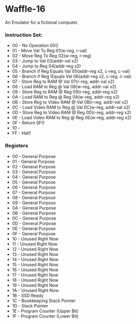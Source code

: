 # Waffle-16
An Emulator for a fictional computer.
### Instruction Set:
 - 00 - No Operation                    00()
 - 01 - Move Val To Reg                 01(w-reg, r-val)
 - 02 - Move Reg To Reg                 02(w-reg, r-reg)
 - 03 - Jump to Val                     03(addr-val x2)
 - 04 - Jump to Reg                     04(addr-reg x2)
 - 05 - Branch if Reg Equals Val        05(addr-reg x2, c-reg, c-val)
 - 06 - Branch if Reg !Equals Val       06(addr-reg x2, c-reg, c-val)
 - 07 - Store Reg to RAM @ Val          07(r-reg, addr-val x2)
 - 08 - Load RAM to Reg @ Val           08(w-reg, addr-val x2)
 - 09 - Store Reg to RAM @ Reg          09(r-reg, addr-reg x2)
 - 0A - Load RAM to Reg @ Reg           0A(w-reg, addr-reg x2)
 - 0B - Store Reg to Video RAM @ Val    0B(r-reg, addr-val x2)
 - 0C - Load Video RAM to Reg @ Val     0C(w-reg, addr-val x2)
 - 0D - Store Reg to Video RAM @ Reg    0D(r-reg, addr-reg x2)
 - 0E - Load Video RAM to Reg @ Reg     0E(w-reg, addr-reg x2)
 - 0F - Return                          0F()
 - 10 - 
 - FF - Halt!
### Registers
 - 00 - General Purpose
 - 01 - General Purpose
 - 02 - General Purpose
 - 03 - General Purpose
 - 04 - General Purpose
 - 05 - General Purpose
 - 06 - General Purpose
 - 07 - General Purpose
 - 08 - General Purpose
 - 09 - General Purpose
 - 0A - General Purpose
 - 0B - General Purpose
 - 0C - General Purpose
 - 0D - General Purpose
 - 0E - General Purpose
 - 0F - General Purpose
 - 10 - Unused Right Now
 - 11 - Unused Right Now
 - 12 - Unused Right Now
 - 13 - Unused Right Now
 - 14 - Unused Right Now
 - 15 - Unused Right Now
 - 16 - Unused Right Now
 - 17 - Unused Right Now
 - 18 - Unused Right Now
 - 19 - Unused Right Now
 - 1A - Unused Right Now
 - 1B - SSD Ready
 - 1C - Bookkeeping Stack Pointer
 - 1D - Stack Pointer
 - 1E - Program Counter (Upper Bit)
 - 1F - Program Counter (Lower Bit)
